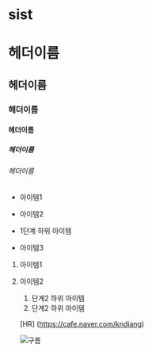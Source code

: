 # sist
# 헤더이름
## 헤더이름
### 헤더이름
#### 헤더이름
##### 헤더이름
###### 헤더이름

- 아이템1
+ 아이템2
 - 1단계 하위 아이템
* 아이템3

1. 아이템1
1. 아이템2
   1. 단계2 하위 아이템
   2. 단계2 하위 아이템
   
   [HR] (https://cafe.naver.com/kndjang)
   
   ![구름](https://github.com/HR-Kim/eHR99/blog/master/cloude.jpg)
